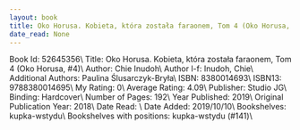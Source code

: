 ```yaml
---
layout: book
title: Oko Horusa. Kobieta, która została faraonem, Tom 4 (Oko Horusa,  no. 4)
date_read: None
---
```


Book Id: 52645356\ 
Title: Oko Horusa. Kobieta, która została faraonem, Tom 4 (Oko Horusa, #4)\ 
Author: Chie Inudoh\ 
Author l-f: Inudoh, Chie\ 
Additional Authors: Paulina Ślusarczyk-Bryła\ 
ISBN: 8380014693\ 
ISBN13: 9788380014695\ 
My Rating: 0\ 
Average Rating: 4.09\ 
Publisher: Studio JG\ 
Binding: Hardcover\ 
Number of Pages: 192\ 
Year Published: 2019\ 
Original Publication Year: 2018\ 
Date Read: \ 
Date Added: 2019/10/10\ 
Bookshelves: kupka-wstydu\ 
Bookshelves with positions: kupka-wstydu (#141)\ 

